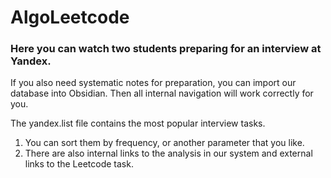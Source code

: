 # AlgoLeetcode

### Here you can watch two students preparing for an interview at Yandex. 

If you also need systematic notes for preparation, you can import our database into Obsidian. 
Then all internal navigation will work correctly for you.

The yandex.list file contains the most popular interview tasks. 
1. You can sort them by frequency, or another parameter that you like. 
2. There are also internal links to the analysis in our system and external links to the Leetcode task.